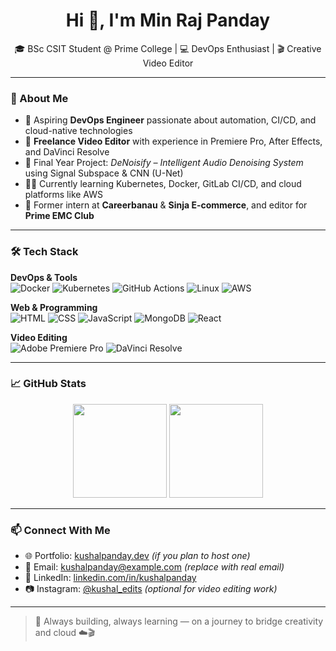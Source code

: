 <h1 align="center">Hi 👋, I'm Min Raj Panday</h1>

<p align="center">
  🎓 BSc CSIT Student @ Prime College | 💻 DevOps Enthusiast | 🎬 Creative Video Editor
</p>

---

### 🔧 About Me

- 🚀 Aspiring **DevOps Engineer** passionate about automation, CI/CD, and cloud-native technologies  
- 🎥 **Freelance Video Editor** with experience in Premiere Pro, After Effects, and DaVinci Resolve  
- 🧠 Final Year Project: *DeNoisify – Intelligent Audio Denoising System* using Signal Subspace & CNN (U-Net)  
- 🧑‍💻 Currently learning Kubernetes, Docker, GitLab CI/CD, and cloud platforms like AWS  
- 🏢 Former intern at **Careerbanau** & **Sinja E-commerce**, and editor for **Prime EMC Club**

---

### 🛠️ Tech Stack

**DevOps & Tools**  
![Docker](https://img.shields.io/badge/Docker-%230db7ed.svg?style=flat&logo=docker&logoColor=white)
![Kubernetes](https://img.shields.io/badge/Kubernetes-326CE5?style=flat&logo=kubernetes&logoColor=white)
![GitHub Actions](https://img.shields.io/badge/GitHub_Actions-%232671E5.svg?style=flat&logo=github-actions&logoColor=white)
![Linux](https://img.shields.io/badge/Linux-FCC624?style=flat&logo=linux&logoColor=black)
![AWS](https://img.shields.io/badge/AWS-232F3E?style=flat&logo=amazon-aws&logoColor=white)

**Web & Programming**  
![HTML](https://img.shields.io/badge/HTML5-E34F26?style=flat&logo=html5&logoColor=white)
![CSS](https://img.shields.io/badge/CSS3-1572B6?style=flat&logo=css3&logoColor=white)
![JavaScript](https://img.shields.io/badge/JavaScript-F7DF1E?style=flat&logo=javascript&logoColor=black)
![MongoDB](https://img.shields.io/badge/MongoDB-4EA94B?style=flat&logo=mongodb&logoColor=white)
![React](https://img.shields.io/badge/React-20232A?style=flat&logo=react&logoColor=61DAFB)

**Video Editing**  
![Adobe Premiere Pro](https://img.shields.io/badge/Premiere%20Pro-9999FF?style=flat&logo=adobepremierepro&logoColor=white)
![DaVinci Resolve](https://img.shields.io/badge/DaVinci%20Resolve-9999FF?style=flat&logo=blackmagicdesign&logoColor=white)

---

### 📈 GitHub Stats

<p align="center">
  <img src="https://github-readme-stats.vercel.app/api?username=kushalpanday&show_icons=true&theme=radical" height="150">
  <img src="https://github-readme-streak-stats.herokuapp.com/?user=kushalpanday&theme=radical" height="150">
</p>

---

### 📫 Connect With Me

- 🌐 Portfolio: [kushalpanday.dev](https://kushalpanday.dev) *(if you plan to host one)*
- 📧 Email: kushalpanday@example.com *(replace with real email)*
- 🔗 LinkedIn: [linkedin.com/in/kushalpanday](https://linkedin.com/in/kushalpanday)
- 📷 Instagram: [@kushal_edits](https://instagram.com/kushal_edits) *(optional for video editing work)*

---

> 🚧 Always building, always learning — on a journey to bridge creativity and cloud ☁️🎬

